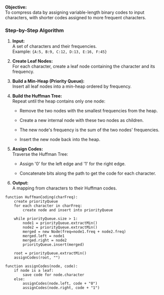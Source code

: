 **Objective:**  
To compress data by assigning variable-length binary codes to input characters, with shorter codes assigned to more frequent characters.

### **Step-by-Step Algorithm**

1. **Input:**  
    A set of characters and their frequencies.  
    Example: `{A:5, B:9, C:12, D:13, E:16, F:45}`
    
2. **Create Leaf Nodes:**  
    For each character, create a leaf node containing the character and its frequency.
    
3. **Build a Min-Heap (Priority Queue):**  
    Insert all leaf nodes into a min-heap ordered by frequency.
    
4. **Build the Huffman Tree:**  
    Repeat until the heap contains only one node:
    
    - Remove the two nodes with the smallest frequencies from the heap.
        
    - Create a new internal node with these two nodes as children.
        
    - The new node's frequency is the sum of the two nodes' frequencies.
        
    - Insert the new node back into the heap.
        
5. **Assign Codes:**  
    Traverse the Huffman Tree:
    
    - Assign '0' for the left edge and '1' for the right edge.
        
    - Concatenate bits along the path to get the code for each character.
        
6. **Output:**  
    A mapping from characters to their Huffman codes.
    

```pseudocode
function HuffmanCoding(charFreq):
    create priorityQueue
    for each character in charFreq:
        create node and insert into priorityQueue

    while priorityQueue.size > 1:
        node1 = priorityQueue.extractMin()
        node2 = priorityQueue.extractMin()
        merged = new Node(freq=node1.freq + node2.freq)
        merged.left = node1
        merged.right = node2
        priorityQueue.insert(merged)

    root = priorityQueue.extractMin()
    assignCodes(root, "")

function assignCodes(node, code):
    if node is a leaf:
        save code for node.character
    else:
        assignCodes(node.left, code + "0")
        assignCodes(node.right, code + "1")
```